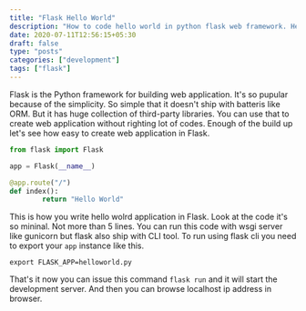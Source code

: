```yaml
---
title: "Flask Hello World"
description: "How to code hello world in python flask web framework. Hello World in Flask Web Application Framework"
date: 2020-07-11T12:56:15+05:30
draft: false
type: "posts"
categories: ["development"]
tags: ["flask"]
---
```


Flask is the Python framework for building web application. It's so pupular because of the simplicity. So simple that it doesn't ship with batteris like ORM. But it has huge collection of third-party libraries. You can use that to create web application without righting lot of codes. Enough of the build up let's see how easy to create web application in Flask.

```python
from flask import Flask

app = Flask(__name__)

@app.route("/")
def index():
		return "Hello World"
```

This is how you write hello wolrd application in Flask. Look at the code it's so mininal. Not more than 5 lines. You can run this code with wsgi server like gunicorn but flask also ship with CLI tool. To run using flask cli you need to export your `app` instance like this.

```shell
export FLASK_APP=helloworld.py
```

That's it now you can issue this command `flask run` and it will start the development server. And then you can browse localhost ip address in browser.

